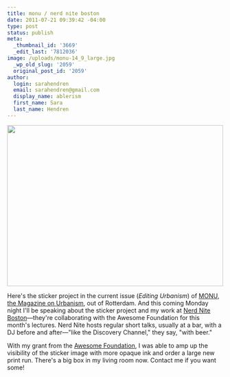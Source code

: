 ```yaml
---
title: monu / nerd nite boston
date: 2011-07-21 09:39:42 -04:00
type: post
status: publish
meta:
  _thumbnail_id: '3669'
  _edit_last: '7812036'
image: /uploads/monu-14_9_large.jpg
  _wp_old_slug: '2059'
  original_post_id: '2059'
author:
  login: sarahendren
  email: sarahendren@gmail.com
  display_name: ablerism
  first_name: Sara
  last_name: Hendren
---
```


<p><a href="http://ablersite.files.wordpress.com/2011/07/monu-14_9_large.jpg"><img class="alignnone size-full wp-image-3669" title="monu 14_9_large" src="{{ site.baseurl }}/uploads/monu-14_9_large.jpg" alt="" width="503" height="375" /></a></p>
<p>Here's the sticker project in the current issue (<em>Editing Urbanism</em>) of <a href="http://www.monu-magazine.com/">MONU, the Magazine on Urbanism</a>, out of Rotterdam. And this coming Monday night I'll be speaking about the sticker project and my work at <a href="http://boston.nerdnite.com/2011/07/19/nerdnite-july-25-totally-awesome/">Nerd Nite Boston</a>—they're collaborating with the Awesome Foundation for this month's lectures. Nerd Nite hosts regular short talks, usually at a bar, with a DJ before and after—"like the Discovery Channel," they say, "with beer."</p>
<p>With my grant from the <a href="http://awesomefoundation.org/">Awesome Foundation</a>, I was able to amp up the visibility of the sticker image with more opaque ink and order a large new print run. There's a big box in my living room now. Contact me if you want some!</p>
